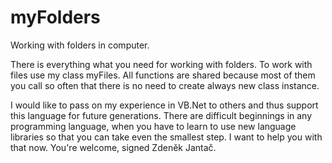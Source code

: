 # myFolders
Working with folders in computer.

There is everything what you need for working with folders. To work with files use my class myFiles. All functions are shared because most of them you call so often that there is no need to create always new class instance.

I would like to pass on my experience in VB.Net to others and thus support this language for future generations. There are difficult beginnings in any programming language, when you have to learn to use new language libraries so that you can take even the smallest step. I want to help you with that now. You're welcome, signed Zdeněk Jantač.

